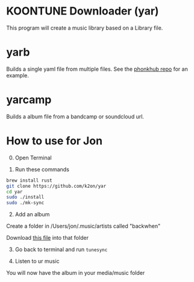 # KOONTUNE Downloader (yar)

This program will create a music library based on a Library file.

# yarb

Builds a single yaml file from multiple files. See the [phonkhub repo](https://github.com/phonkhub/db) for an example.

# yarcamp

Builds a album file from a bandcamp or soundcloud url.


# How to use for Jon

0. Open Terminal

1. Run these commands

```sh
brew install rust
git clone https://github.com/k2on/yar
cd yar
sudo ./install
sudo ./mk-sync
```

2. Add an album

Create a folder in /Users/jon/.music/artists called "backwhen"

Download [this file](https://raw.githubusercontent.com/phonkhub/db/main/artists/backwhen/sensations.yml) into that folder

3. Go back to terminal and run `tunesync`

4. Listen to ur music

You will now have the album in your media/music folder
